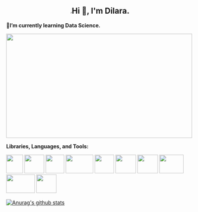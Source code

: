 ###                 
<article class="markdown-body entry-content container-lg f5" itemprop="text"><h1 align="center"><a  class="anchor" aria-hidden="true"><svg class="octicon octicon-link" viewBox="0 0 16 16" version="1.1" width="4" height="5" aria-hidden="true"><path fill-rule="evenodd" d="M7.775 3.275a.75.75 0 001.06 1.06l1.25-1.25a2 2 0 112.83 2.83l-2.5 2.5a2 2 0 01-2.83 0 .75.75 0 00-1.06 1.06 3.5 3.5 0 004.95 0l2.5-2.5a3.5 3.5 0 00-4.95-4.95l-1.25 1.25zm-4.69 9.64a2 2 0 010-2.83l2.5-2.5a2 2 0 012.83 0 .75.75 0 001.06-1.06 3.5 3.5 0 00-4.95 0l-2.5 2.5a3.5 3.5 0 004.95 4.95l1.25-1.25a.75.75 0 00-1.06-1.06l-1.25 1.25a2 2 0 01-2.83 0z"></path></svg></a>Hi <g-emoji class="g-emoji" alias="wave" fallback-src="https://github.githubassets.com/images/icons/emoji/unicode/1f44b.png">👋</g-emoji>, I'm Dilara.</h1>

 
 🌱**I’m currently learning Data Science.**
 
<img align = "center"
src="https://miro.medium.com/max/1200/0*mxu2liLLkxOSDobh.png" width="500" height="280"
/>

**Libraries, Languages, and Tools:**



<img
src="https://upload.wikimedia.org/wikipedia/commons/thumb/2/22/Pandas_mark.svg/langfr-330px-Pandas_mark.svg.png" width="45" height="50"
/>
<img
src="https://user-images.githubusercontent.com/50221806/86498201-a8bd8680-bd39-11ea-9d08-66b610a8dc01.png" width="53" height="50"
/>
<img
src="https://pbs.twimg.com/media/EhGuwXWXgAEERcn.png" width="50" height="50"
/>
<img
src="https://www.firelinescience.com/wp-content/uploads/2019/09/SciPy-Logo.png" width="74" height="50"
/>
<img
src="https://i.pinimg.com/originals/91/94/c9/9194c978fa63798b2e882e6fda5eb953.png" width="52" height="50"
/>
<img
src="http://www.rectanglered.com/wp-content/uploads/2013/06/Microsoft_SQL_Server.jpg" width="55" height="50"
/>
<img
src="https://promto.com/wp-content/uploads/2019/08/icon-tableau-1.png" width="55" height="50"
/>
<img
src="https://miro.medium.com/max/805/1*aUSZsGFCMPNYCkQygs4aGQ.jpeg" width="65" height="50"
/>
<img
src="https://logodix.com/logo/1185774.png" width="77" height="50"
/>
<img
src="https://findicons.com/files/icons/2795/office_2013_hd/2000/excel.png" width="54" height="50"
/>






[![Anurag's github stats](https://github-readme-stats.vercel.app/api?username=dilaraozcerit&theme=white-black)](https://github.com/anuraghazra/github-readme-stats)
 
<!--
**dilaraozcerit/dilaraozcerit** is a ✨ _special_ ✨ repository because its `README.md` (this file) appears on your GitHub profile.

Here are some ideas to get you started:

- 🔭 I’m currently working on ...
- 
- 👯 I’m looking to collaborate on ...
- 🤔 I’m looking for help with ...
- 💬 Ask me about ...
- 📫 How to reach me: ...
- 😄 Pronouns: ...
- ⚡ Fun fact: ...
-->
